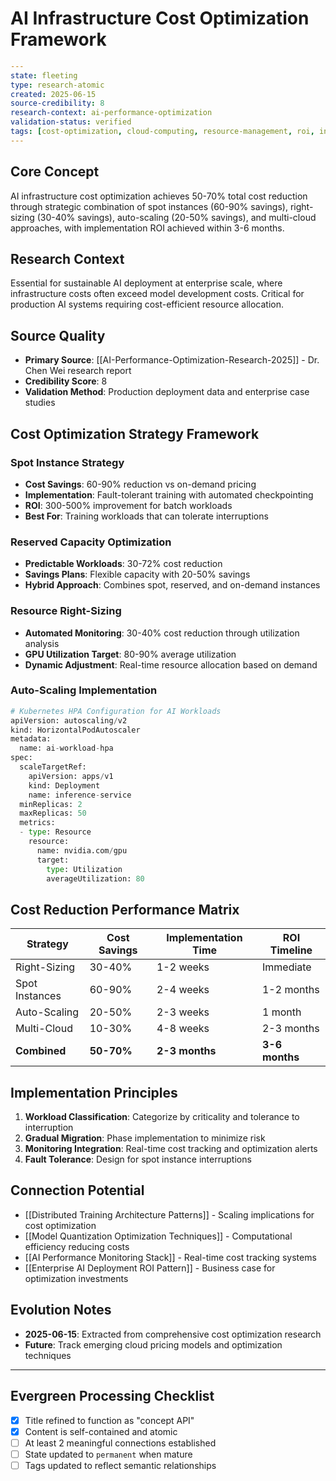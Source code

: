# AI Infrastructure Cost Optimization Framework

```yaml
---
state: fleeting
type: research-atomic
created: 2025-06-15
source-credibility: 8
research-context: ai-performance-optimization
validation-status: verified
tags: [cost-optimization, cloud-computing, resource-management, roi, infrastructure]
---
```

## Core Concept

AI infrastructure cost optimization achieves 50-70% total cost reduction through strategic combination of spot instances (60-90% savings), right-sizing (30-40% savings), auto-scaling (20-50% savings), and multi-cloud approaches, with implementation ROI achieved within 3-6 months.

## Research Context

Essential for sustainable AI deployment at enterprise scale, where infrastructure costs often exceed model development costs. Critical for production AI systems requiring cost-efficient resource allocation.

## Source Quality

- **Primary Source**: [[AI-Performance-Optimization-Research-2025]] - Dr. Chen Wei research report
- **Credibility Score**: 8
- **Validation Method**: Production deployment data and enterprise case studies

## Cost Optimization Strategy Framework

### Spot Instance Strategy
- **Cost Savings**: 60-90% reduction vs on-demand pricing
- **Implementation**: Fault-tolerant training with automated checkpointing
- **ROI**: 300-500% improvement for batch workloads
- **Best For**: Training workloads that can tolerate interruptions

### Reserved Capacity Optimization
- **Predictable Workloads**: 30-72% cost reduction
- **Savings Plans**: Flexible capacity with 20-50% savings
- **Hybrid Approach**: Combines spot, reserved, and on-demand instances

### Resource Right-Sizing
- **Automated Monitoring**: 30-40% cost reduction through utilization analysis
- **GPU Utilization Target**: 80-90% average utilization
- **Dynamic Adjustment**: Real-time resource allocation based on demand

### Auto-Scaling Implementation
```python
# Kubernetes HPA Configuration for AI Workloads
apiVersion: autoscaling/v2
kind: HorizontalPodAutoscaler
metadata:
  name: ai-workload-hpa
spec:
  scaleTargetRef:
    apiVersion: apps/v1
    kind: Deployment
    name: inference-service
  minReplicas: 2
  maxReplicas: 50
  metrics:
  - type: Resource
    resource:
      name: nvidia.com/gpu
      target:
        type: Utilization
        averageUtilization: 80
```

## Cost Reduction Performance Matrix

| Strategy | Cost Savings | Implementation Time | ROI Timeline |
|----------|-------------|-------------------|--------------|
| Right-Sizing | 30-40% | 1-2 weeks | Immediate |
| Spot Instances | 60-90% | 2-4 weeks | 1-2 months |
| Auto-Scaling | 20-50% | 2-3 weeks | 1 month |
| Multi-Cloud | 10-30% | 4-8 weeks | 2-3 months |
| **Combined** | **50-70%** | **2-3 months** | **3-6 months** |

## Implementation Principles

1. **Workload Classification**: Categorize by criticality and tolerance to interruption
2. **Gradual Migration**: Phase implementation to minimize risk
3. **Monitoring Integration**: Real-time cost tracking and optimization alerts
4. **Fault Tolerance**: Design for spot instance interruptions

## Connection Potential

- [[Distributed Training Architecture Patterns]] - Scaling implications for cost optimization
- [[Model Quantization Optimization Techniques]] - Computational efficiency reducing costs
- [[AI Performance Monitoring Stack]] - Real-time cost tracking systems
- [[Enterprise AI Deployment ROI Pattern]] - Business case for optimization investments

## Evolution Notes

- **2025-06-15**: Extracted from comprehensive cost optimization research
- **Future**: Track emerging cloud pricing models and optimization techniques

---

## Evergreen Processing Checklist

- [x] Title refined to function as "concept API"
- [x] Content is self-contained and atomic
- [ ] At least 2 meaningful connections established  
- [ ] State updated to `permanent` when mature
- [ ] Tags updated to reflect semantic relationships